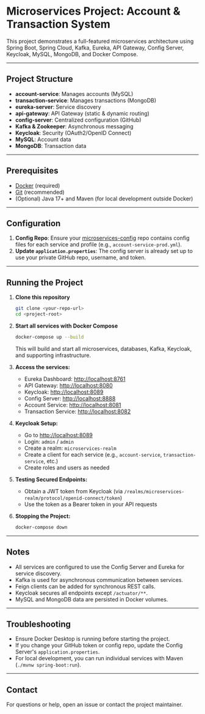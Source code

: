 # Microservices Project: Account & Transaction System

This project demonstrates a full-featured microservices architecture using Spring Boot, Spring Cloud, Kafka, Eureka, API Gateway, Config Server, Keycloak, MySQL, MongoDB, and Docker Compose.

---

## **Project Structure**

- **account-service**: Manages accounts (MySQL)
- **transaction-service**: Manages transactions (MongoDB)
- **eureka-server**: Service discovery
- **api-gateway**: API Gateway (static & dynamic routing)
- **config-server**: Centralized configuration (GitHub)
- **Kafka & Zookeeper**: Asynchronous messaging
- **Keycloak**: Security (OAuth2/OpenID Connect)
- **MySQL**: Account data
- **MongoDB**: Transaction data

---

## **Prerequisites**

- [Docker](https://www.docker.com/products/docker-desktop) (required)
- [Git](https://git-scm.com/) (recommended)
- (Optional) Java 17+ and Maven (for local development outside Docker)

---

## **Configuration**

1. **Config Repo**: Ensure your [microservices-config](https://github.com/bengagioussama/microservices-config) repo contains config files for each service and profile (e.g., `account-service-prod.yml`).
2. **Update `application.properties`**: The config server is already set up to use your private GitHub repo, username, and token.

---

## **Running the Project**

1. **Clone this repository**
   ```sh
   git clone <your-repo-url>
   cd <project-root>
   ```

2. **Start all services with Docker Compose**
   ```sh
   docker-compose up --build
   ```
   This will build and start all microservices, databases, Kafka, Keycloak, and supporting infrastructure.

3. **Access the services:**
   - Eureka Dashboard: [http://localhost:8761](http://localhost:8761)
   - API Gateway: [http://localhost:8080](http://localhost:8080)
   - Keycloak: [http://localhost:8089](http://localhost:8089)
   - Config Server: [http://localhost:8888](http://localhost:8888)
   - Account Service: [http://localhost:8081](http://localhost:8081)
   - Transaction Service: [http://localhost:8082](http://localhost:8082)

4. **Keycloak Setup:**
   - Go to [http://localhost:8089](http://localhost:8089)
   - Login: `admin` / `admin`
   - Create a realm: `microservices-realm`
   - Create a client for each service (e.g., `account-service`, `transaction-service`, etc.)
   - Create roles and users as needed

5. **Testing Secured Endpoints:**
   - Obtain a JWT token from Keycloak (via `/realms/microservices-realm/protocol/openid-connect/token`)
   - Use the token as a Bearer token in your API requests

6. **Stopping the Project:**
   ```sh
   docker-compose down
   ```

---

## **Notes**
- All services are configured to use the Config Server and Eureka for service discovery.
- Kafka is used for asynchronous communication between services.
- Feign clients can be added for synchronous REST calls.
- Keycloak secures all endpoints except `/actuator/**`.
- MySQL and MongoDB data are persisted in Docker volumes.

---

## **Troubleshooting**
- Ensure Docker Desktop is running before starting the project.
- If you change your GitHub token or config repo, update the Config Server's `application.properties`.
- For local development, you can run individual services with Maven (`./mvnw spring-boot:run`).

---

## **Contact**
For questions or help, open an issue or contact the project maintainer. 